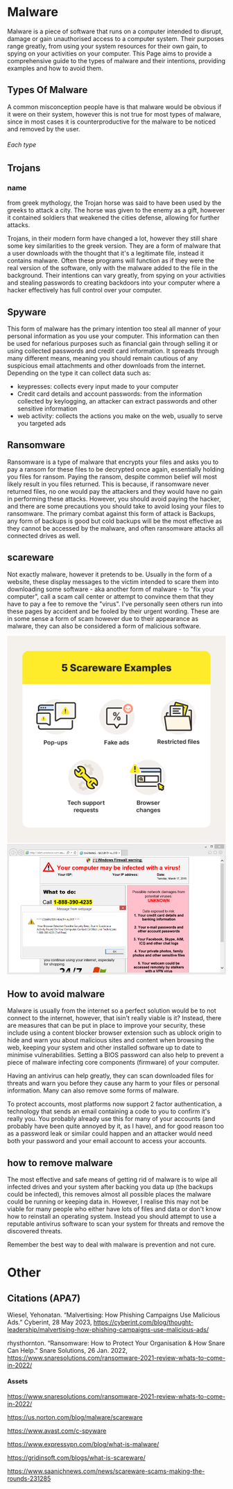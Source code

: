 # Malware

Malware is a piece of software that runs on a computer intended to disrupt, damage or gain unauthorised access to a computer system. Their purposes range greatly, from using your system resources for their own gain, to spying on your activities on your computer. This Page aims to provide a comprehensive guide to the types of malware and their intentions, providing examples and how to avoid them.

## Types Of Malware

A common misconception people have is that malware would be obvious if it were on their system, however this is not true for most types of malware, since in most cases it is counterproductive for the malware to be noticed and removed by the user.

###### Each type

## Trojans

### name

from greek mythology, the Trojan horse was said to have been used by the greeks to attack a city. The horse was given to the enemy as a gift, however it contained soldiers that weakened the cities defense, allowing for further attacks.

Trojans, in their modern form have changed a lot, however they still share some key similarities to the greek version. They are a form of malware that a user downloads with the thought that it's a legitimate file, instead it contains malware. Often these programs will function as if they were the real version of the software, only with the malware added to the file in the background. Their intentions can vary greatly, from spying on your activities and stealing passwords to creating backdoors into your computer where a hacker effectively has full control over your computer.


## Spyware

This form of malware has the primary intention too steal all manner of your personal information as you use your computer. This information can then be used for nefarious purposes such as financial gain through selling it or using collected passwords and credit card information. It spreads through many different means, meaning you should remain cautious of any suspicious email attachments and other downloads from the internet. Depending on the type it can collect data such as:

<ul>
    <li>keypresses: collects every input made to your computer</li>
    <li>Credit card details and account passwords: from the information collected by keylogging, an attacker can extract passwords and other sensitive information</li>
    <li>web activity: collects the actions you make on the web, usually to serve you targeted ads</li>
</ul>


## Ransomware

Ransomware is a type of malware that encrypts your files and asks you to pay a ransom for these files to be decrypted once again, essentially holding you files for ransom. Paying the ransom, despite common belief will most likely result in you files returned. This is because, if ransomware never returned files, no one would pay the attackers and they would have no gain in performing these attacks. However, you should avoid paying the hacker, and there are some precautions you should take to avoid losing your files to ransomware. The primary combat against this form of attack is Backups, any form of backups is good but cold backups will be the most effective as they cannot be accessed by the malware, and often ransomware attacks all connected drives as well.

## scareware

Not exactly malware, however it pretends to be. Usually in the form of a website, these display messages to the victim intended to scare them into downloading some software - aka another form of malware - to "fix your computer", call a scam call center or attempt to convince them that they have to pay a fee to remove the "virus". I've personally seen others run into these pages by accident and be fooled by their urgent wording. These are in some sense a form of scam however due to their appearance as malware, they can also be considered a form of malicious software.

![alt text](<scareware-about.png>)
![alt text](<scareware-example.png>)

## How to avoid malware

Malware is usually from the internet so a perfect solution would be to not connect to the internet, however, that isin't really viable is it? Instead, there are measures that can be put in place to improve your security, these include using a content blocker browser extension such as ublock origin to hide and warn you about malicious sites and content when browsing the web, keeping your system and other installed software up to date to minimise vulnerabilities. Setting a BIOS password can also help to prevent a piece of malware infecting core components (firmware) of your computer.

Having an antivirus can help greatly, they can scan downloaded files for threats and warn you before they cause any harm to your files or personal information. Many can also remove some forms of malware.

To protect accounts, most platforms now support 2 factor authentication, a technology that sends an email containing a code to you to confirm it's really you. You probably already use this for many of your accounts (and probably have been quite annoyed by it, as I have), and for good reason too as a password leak or similar could happen and an attacker would need both your password and your email account to access your accounts.

## how to remove malware

The most effective and safe means of getting rid of malware is to wipe all infected drives and your system after backing you data up (the backups could be infected), this removes almost all possible places the malware could be running or keeping data in. However, I realise this may not be viable for many people who either have lots of files and data or don't know how to reinstall an operating system. Instead you should attempt to use a reputable antivirus software to scan your system for threats and remove the discovered threats.

Remember the best way to deal with malware is prevention and not cure.

# Other

## Citations (APA7)

Wiesel, Yehonatan. “Malvertising: How Phishing Campaigns Use Malicious Ads.” Cyberint, 28 May 2023, https://cyberint.com/blog/thought-leadership/malvertising-how-phishing-campaigns-use-malicious-ads/

rhysthornton. “Ransomware: How to Protect Your Organisation & How Snare Can Help.” Snare Solutions, 26 Jan. 2022, https://www.snaresolutions.com/ransomware-2021-review-whats-to-come-in-2022/

#### Assets

https://www.snaresolutions.com/ransomware-2021-review-whats-to-come-in-2022/

https://us.norton.com/blog/malware/scareware

https://www.avast.com/c-spyware

https://www.expressvpn.com/blog/what-is-malware/

https://gridinsoft.com/blogs/what-is-scareware/

https://www.saanichnews.com/news/scareware-scams-making-the-rounds-231285